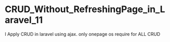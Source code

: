 # CRUD_Without_RefreshingPage_in_Laravel_11
 I Apply CRUD in laravel  using ajax.  only  onepage os require for ALL CRUD
